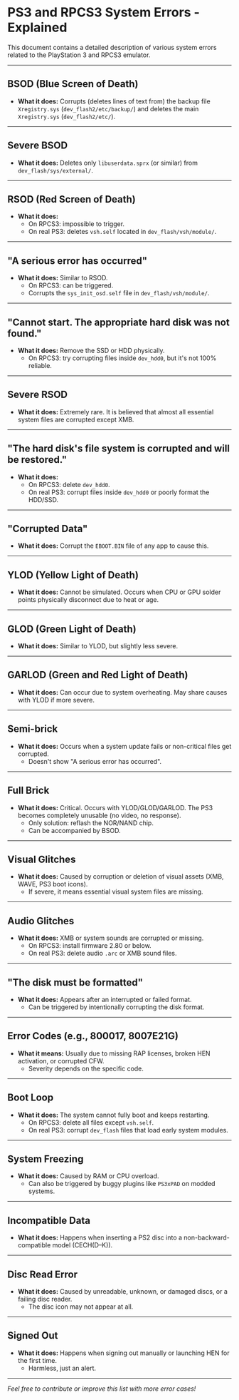 # PS3 and RPCS3 System Errors - Explained

This document contains a detailed description of various system errors related to the PlayStation 3 and RPCS3 emulator.

---

## BSOD (Blue Screen of Death)
- **What it does:** Corrupts (deletes lines of text from) the backup file `Xregistry.sys` (`dev_flash2/etc/backup/`) and deletes the main `Xregistry.sys` (`dev_flash2/etc/`).

---

## Severe BSOD
- **What it does:** Deletes only `libuserdata.sprx` (or similar) from `dev_flash/sys/external/`.

---

## RSOD (Red Screen of Death)
- **What it does:** 
  - On RPCS3: impossible to trigger.
  - On real PS3: deletes `vsh.self` located in `dev_flash/vsh/module/`.

---

## "A serious error has occurred"
- **What it does:** Similar to RSOD. 
  - On RPCS3: can be triggered.
  - Corrupts the `sys_init_osd.self` file in `dev_flash/vsh/module/`.

---

## "Cannot start. The appropriate hard disk was not found."
- **What it does:** Remove the SSD or HDD physically.
  - On RPCS3: try corrupting files inside `dev_hdd0`, but it's not 100% reliable.

---

## Severe RSOD
- **What it does:** Extremely rare. It is believed that almost all essential system files are corrupted except XMB.

---

## "The hard disk's file system is corrupted and will be restored."
- **What it does:** 
  - On RPCS3: delete `dev_hdd0`.
  - On real PS3: corrupt files inside `dev_hdd0` or poorly format the HDD/SSD.

---

## "Corrupted Data"
- **What it does:** Corrupt the `EBOOT.BIN` file of any app to cause this.

---

## YLOD (Yellow Light of Death)
- **What it does:** Cannot be simulated. Occurs when CPU or GPU solder points physically disconnect due to heat or age.

---

## GLOD (Green Light of Death)
- **What it does:** Similar to YLOD, but slightly less severe.

---

## GARLOD (Green and Red Light of Death)
- **What it does:** Can occur due to system overheating. May share causes with YLOD if more severe.

---

## Semi-brick
- **What it does:** Occurs when a system update fails or non-critical files get corrupted.
  - Doesn't show "A serious error has occurred".

---

## Full Brick
- **What it does:** Critical. Occurs with YLOD/GLOD/GARLOD. The PS3 becomes completely unusable (no video, no response).
  - Only solution: reflash the NOR/NAND chip.
  - Can be accompanied by BSOD.

---

## Visual Glitches
- **What it does:** Caused by corruption or deletion of visual assets (XMB, WAVE, PS3 boot icons).
  - If severe, it means essential visual system files are missing.

---

## Audio Glitches
- **What it does:** XMB or system sounds are corrupted or missing.
  - On RPCS3: install firmware 2.80 or below.
  - On real PS3: delete audio `.arc` or XMB sound files.

---

## "The disk must be formatted"
- **What it does:** Appears after an interrupted or failed format.
  - Can be triggered by intentionally corrupting the disk format.

---

## Error Codes (e.g., 800017, 8007E21G)
- **What it means:** Usually due to missing RAP licenses, broken HEN activation, or corrupted CFW.
  - Severity depends on the specific code.

---

## Boot Loop
- **What it does:** The system cannot fully boot and keeps restarting.
  - On RPCS3: delete all files except `vsh.self`.
  - On real PS3: corrupt `dev_flash` files that load early system modules.

---

## System Freezing
- **What it does:** Caused by RAM or CPU overload.
  - Can also be triggered by buggy plugins like `PS3xPAD` on modded systems.

---

## Incompatible Data
- **What it does:** Happens when inserting a PS2 disc into a non-backward-compatible model (CECH(D–K)).

---

## Disc Read Error
- **What it does:** Caused by unreadable, unknown, or damaged discs, or a failing disc reader.
  - The disc icon may not appear at all.

---

## Signed Out
- **What it does:** Happens when signing out manually or launching HEN for the first time.
  - Harmless, just an alert.

---

*Feel free to contribute or improve this list with more error cases!*
